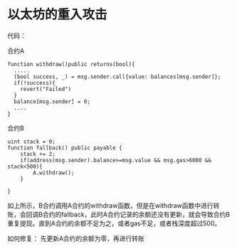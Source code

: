 # 以太坊的重入攻击

代码：

合约A

```
function withdraw()public returns(bool){
  .....             
  (bool success, _) = msg.sender.call{value: balances[msg.sender]};
  if(!success){
    revert("Failed")
  }
  balance[msg.sender] = 0;
  ....
}
```

合约B

```
uint stack = 0;
function fallback() public payable {
    stack += 2;
    if(address(msg.sender).balance>=msg.value && msg.gas>6000 && stack<500){
        A.withdraw();
    }
    
}
```

如上所示，B合约调用A合约的withdraw函数，但是在withdraw函数中进行转账，会回调B合约的fallback，此时A合约记录的余额还没有更新，就会导致合约B重复提现。直到A合约的余额不足为之，或者gas不足，或者栈深度超过500。

如何修复：
先更新A合约的余额为零，再进行转账

